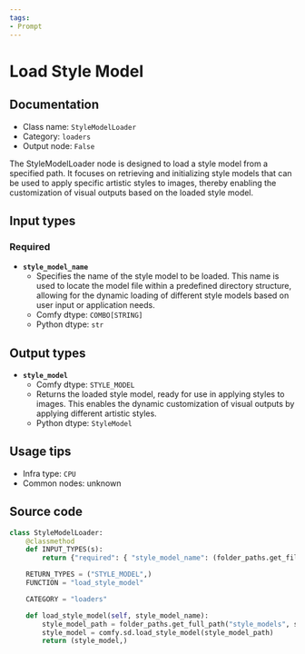 ```yaml
---
tags:
- Prompt
---
```


# Load Style Model
## Documentation
- Class name: `StyleModelLoader`
- Category: `loaders`
- Output node: `False`

The StyleModelLoader node is designed to load a style model from a specified path. It focuses on retrieving and initializing style models that can be used to apply specific artistic styles to images, thereby enabling the customization of visual outputs based on the loaded style model.
## Input types
### Required
- **`style_model_name`**
    - Specifies the name of the style model to be loaded. This name is used to locate the model file within a predefined directory structure, allowing for the dynamic loading of different style models based on user input or application needs.
    - Comfy dtype: `COMBO[STRING]`
    - Python dtype: `str`
## Output types
- **`style_model`**
    - Comfy dtype: `STYLE_MODEL`
    - Returns the loaded style model, ready for use in applying styles to images. This enables the dynamic customization of visual outputs by applying different artistic styles.
    - Python dtype: `StyleModel`
## Usage tips
- Infra type: `CPU`
- Common nodes: unknown


## Source code
```python
class StyleModelLoader:
    @classmethod
    def INPUT_TYPES(s):
        return {"required": { "style_model_name": (folder_paths.get_filename_list("style_models"), )}}

    RETURN_TYPES = ("STYLE_MODEL",)
    FUNCTION = "load_style_model"

    CATEGORY = "loaders"

    def load_style_model(self, style_model_name):
        style_model_path = folder_paths.get_full_path("style_models", style_model_name)
        style_model = comfy.sd.load_style_model(style_model_path)
        return (style_model,)

```
